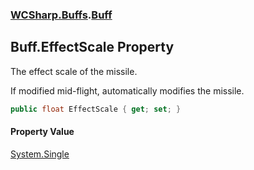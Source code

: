 ### [WCSharp.Buffs](WCSharp.Buffs.md 'WCSharp.Buffs').[Buff](WCSharp.Buffs.Buff.md 'WCSharp.Buffs.Buff')

## Buff.EffectScale Property

The effect scale of the missile.  
  
If modified mid-flight, automatically modifies the missile.

```csharp
public float EffectScale { get; set; }
```

#### Property Value
[System.Single](https://docs.microsoft.com/en-us/dotnet/api/System.Single 'System.Single')